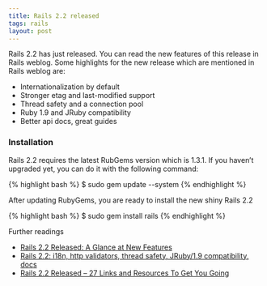```yaml
---
title: Rails 2.2 released
tags: rails
layout: post
---
```


Rails 2.2 has just released. You can read the new features of this release in Rails weblog. Some highlights for the new release which are mentioned in Rails weblog are:

* Internationalization by default
* Stronger etag and last-modified support
* Thread safety and a connection pool
* Ruby 1.9 and JRuby compatibility
* Better api docs, great guides

### Installation

Rails 2.2 requires the latest RubGems version which is 1.3.1. If you haven’t upgraded yet, you can do it with the following command:

{% highlight bash %}
$ sudo gem update --system
{% endhighlight %}

After updating RubyGems, you are ready to install the new shiny Rails 2.2

{% highlight bash %}
$ sudo gem install rails
{% endhighlight %}

Further readings

* [Rails 2.2 Released: A Glance at New Features](http://www.infoq.com/news/2008/11/rails-22)
* [Rails 2.2: i18n, http validators, thread safety, JRuby/1.9 compatibility, docs](http://weblog.rubyonrails.com/2008/11/21/rails-2-2-i18n-http-validators-thread-safety-jruby-1-9-compatibility-docs)
* [Rails 2.2 Released – 27 Links and Resources To Get You Going](http://www.rubyinside.com/rails-22-released-27-links-and-resources-to-get-you-going-1354.html)
